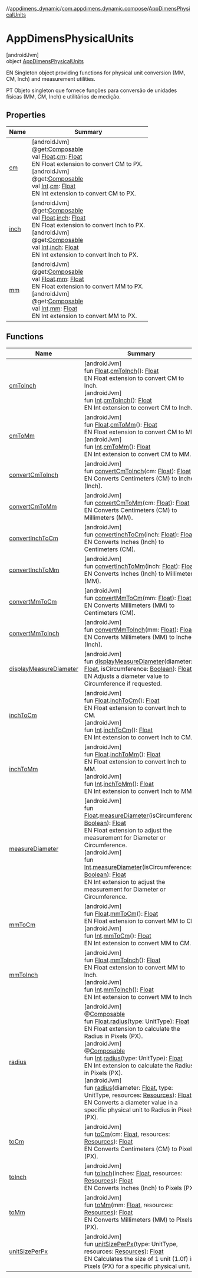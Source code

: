 //[appdimens_dynamic](../../../README.md)/[com.appdimens.dynamic.compose](../README.md)/[AppDimensPhysicalUnits](README.md)

# AppDimensPhysicalUnits

[androidJvm]\
object [AppDimensPhysicalUnits](README.md)

EN Singleton object providing functions for physical unit conversion (MM, CM, Inch) and measurement utilities.

PT Objeto singleton que fornece funções para conversão de unidades físicas (MM, CM, Inch) e utilitários de medição.

## Properties

| Name | Summary |
|---|---|
| [cm](cm.md) | [androidJvm]<br>@get:[Composable](https://developer.android.com/reference/kotlin/androidx/compose/runtime/Composable.html)<br>val [Float](https://kotlinlang.org/api/core/kotlin-stdlib/kotlin/-float/index.html).[cm](cm.md): [Float](https://kotlinlang.org/api/core/kotlin-stdlib/kotlin/-float/index.html)<br>EN Float extension to convert CM to PX.<br>[androidJvm]<br>@get:[Composable](https://developer.android.com/reference/kotlin/androidx/compose/runtime/Composable.html)<br>val [Int](https://kotlinlang.org/api/core/kotlin-stdlib/kotlin/-int/index.html).[cm](cm.md): [Float](https://kotlinlang.org/api/core/kotlin-stdlib/kotlin/-float/index.html)<br>EN Int extension to convert CM to PX. |
| [inch](inch.md) | [androidJvm]<br>@get:[Composable](https://developer.android.com/reference/kotlin/androidx/compose/runtime/Composable.html)<br>val [Float](https://kotlinlang.org/api/core/kotlin-stdlib/kotlin/-float/index.html).[inch](inch.md): [Float](https://kotlinlang.org/api/core/kotlin-stdlib/kotlin/-float/index.html)<br>EN Float extension to convert Inch to PX.<br>[androidJvm]<br>@get:[Composable](https://developer.android.com/reference/kotlin/androidx/compose/runtime/Composable.html)<br>val [Int](https://kotlinlang.org/api/core/kotlin-stdlib/kotlin/-int/index.html).[inch](inch.md): [Float](https://kotlinlang.org/api/core/kotlin-stdlib/kotlin/-float/index.html)<br>EN Int extension to convert Inch to PX. |
| [mm](mm.md) | [androidJvm]<br>@get:[Composable](https://developer.android.com/reference/kotlin/androidx/compose/runtime/Composable.html)<br>val [Float](https://kotlinlang.org/api/core/kotlin-stdlib/kotlin/-float/index.html).[mm](mm.md): [Float](https://kotlinlang.org/api/core/kotlin-stdlib/kotlin/-float/index.html)<br>EN Float extension to convert MM to PX.<br>[androidJvm]<br>@get:[Composable](https://developer.android.com/reference/kotlin/androidx/compose/runtime/Composable.html)<br>val [Int](https://kotlinlang.org/api/core/kotlin-stdlib/kotlin/-int/index.html).[mm](mm.md): [Float](https://kotlinlang.org/api/core/kotlin-stdlib/kotlin/-float/index.html)<br>EN Int extension to convert MM to PX. |

## Functions

| Name | Summary |
|---|---|
| [cmToInch](cm-to-inch.md) | [androidJvm]<br>fun [Float](https://kotlinlang.org/api/core/kotlin-stdlib/kotlin/-float/index.html).[cmToInch](cm-to-inch.md)(): [Float](https://kotlinlang.org/api/core/kotlin-stdlib/kotlin/-float/index.html)<br>EN Float extension to convert CM to Inch.<br>[androidJvm]<br>fun [Int](https://kotlinlang.org/api/core/kotlin-stdlib/kotlin/-int/index.html).[cmToInch](cm-to-inch.md)(): [Float](https://kotlinlang.org/api/core/kotlin-stdlib/kotlin/-float/index.html)<br>EN Int extension to convert CM to Inch. |
| [cmToMm](cm-to-mm.md) | [androidJvm]<br>fun [Float](https://kotlinlang.org/api/core/kotlin-stdlib/kotlin/-float/index.html).[cmToMm](cm-to-mm.md)(): [Float](https://kotlinlang.org/api/core/kotlin-stdlib/kotlin/-float/index.html)<br>EN Float extension to convert CM to MM.<br>[androidJvm]<br>fun [Int](https://kotlinlang.org/api/core/kotlin-stdlib/kotlin/-int/index.html).[cmToMm](cm-to-mm.md)(): [Float](https://kotlinlang.org/api/core/kotlin-stdlib/kotlin/-float/index.html)<br>EN Int extension to convert CM to MM. |
| [convertCmToInch](convert-cm-to-inch.md) | [androidJvm]<br>fun [convertCmToInch](convert-cm-to-inch.md)(cm: [Float](https://kotlinlang.org/api/core/kotlin-stdlib/kotlin/-float/index.html)): [Float](https://kotlinlang.org/api/core/kotlin-stdlib/kotlin/-float/index.html)<br>EN Converts Centimeters (CM) to Inches (Inch). |
| [convertCmToMm](convert-cm-to-mm.md) | [androidJvm]<br>fun [convertCmToMm](convert-cm-to-mm.md)(cm: [Float](https://kotlinlang.org/api/core/kotlin-stdlib/kotlin/-float/index.html)): [Float](https://kotlinlang.org/api/core/kotlin-stdlib/kotlin/-float/index.html)<br>EN Converts Centimeters (CM) to Millimeters (MM). |
| [convertInchToCm](convert-inch-to-cm.md) | [androidJvm]<br>fun [convertInchToCm](convert-inch-to-cm.md)(inch: [Float](https://kotlinlang.org/api/core/kotlin-stdlib/kotlin/-float/index.html)): [Float](https://kotlinlang.org/api/core/kotlin-stdlib/kotlin/-float/index.html)<br>EN Converts Inches (Inch) to Centimeters (CM). |
| [convertInchToMm](convert-inch-to-mm.md) | [androidJvm]<br>fun [convertInchToMm](convert-inch-to-mm.md)(inch: [Float](https://kotlinlang.org/api/core/kotlin-stdlib/kotlin/-float/index.html)): [Float](https://kotlinlang.org/api/core/kotlin-stdlib/kotlin/-float/index.html)<br>EN Converts Inches (Inch) to Millimeters (MM). |
| [convertMmToCm](convert-mm-to-cm.md) | [androidJvm]<br>fun [convertMmToCm](convert-mm-to-cm.md)(mm: [Float](https://kotlinlang.org/api/core/kotlin-stdlib/kotlin/-float/index.html)): [Float](https://kotlinlang.org/api/core/kotlin-stdlib/kotlin/-float/index.html)<br>EN Converts Millimeters (MM) to Centimeters (CM). |
| [convertMmToInch](convert-mm-to-inch.md) | [androidJvm]<br>fun [convertMmToInch](convert-mm-to-inch.md)(mm: [Float](https://kotlinlang.org/api/core/kotlin-stdlib/kotlin/-float/index.html)): [Float](https://kotlinlang.org/api/core/kotlin-stdlib/kotlin/-float/index.html)<br>EN Converts Millimeters (MM) to Inches (Inch). |
| [displayMeasureDiameter](display-measure-diameter.md) | [androidJvm]<br>fun [displayMeasureDiameter](display-measure-diameter.md)(diameter: [Float](https://kotlinlang.org/api/core/kotlin-stdlib/kotlin/-float/index.html), isCircumference: [Boolean](https://kotlinlang.org/api/core/kotlin-stdlib/kotlin/-boolean/index.html)): [Float](https://kotlinlang.org/api/core/kotlin-stdlib/kotlin/-float/index.html)<br>EN Adjusts a diameter value to Circumference if requested. |
| [inchToCm](inch-to-cm.md) | [androidJvm]<br>fun [Float](https://kotlinlang.org/api/core/kotlin-stdlib/kotlin/-float/index.html).[inchToCm](inch-to-cm.md)(): [Float](https://kotlinlang.org/api/core/kotlin-stdlib/kotlin/-float/index.html)<br>EN Float extension to convert Inch to CM.<br>[androidJvm]<br>fun [Int](https://kotlinlang.org/api/core/kotlin-stdlib/kotlin/-int/index.html).[inchToCm](inch-to-cm.md)(): [Float](https://kotlinlang.org/api/core/kotlin-stdlib/kotlin/-float/index.html)<br>EN Int extension to convert Inch to CM. |
| [inchToMm](inch-to-mm.md) | [androidJvm]<br>fun [Float](https://kotlinlang.org/api/core/kotlin-stdlib/kotlin/-float/index.html).[inchToMm](inch-to-mm.md)(): [Float](https://kotlinlang.org/api/core/kotlin-stdlib/kotlin/-float/index.html)<br>EN Float extension to convert Inch to MM.<br>[androidJvm]<br>fun [Int](https://kotlinlang.org/api/core/kotlin-stdlib/kotlin/-int/index.html).[inchToMm](inch-to-mm.md)(): [Float](https://kotlinlang.org/api/core/kotlin-stdlib/kotlin/-float/index.html)<br>EN Int extension to convert Inch to MM. |
| [measureDiameter](measure-diameter.md) | [androidJvm]<br>fun [Float](https://kotlinlang.org/api/core/kotlin-stdlib/kotlin/-float/index.html).[measureDiameter](measure-diameter.md)(isCircumference: [Boolean](https://kotlinlang.org/api/core/kotlin-stdlib/kotlin/-boolean/index.html)): [Float](https://kotlinlang.org/api/core/kotlin-stdlib/kotlin/-float/index.html)<br>EN Float extension to adjust the measurement for Diameter or Circumference.<br>[androidJvm]<br>fun [Int](https://kotlinlang.org/api/core/kotlin-stdlib/kotlin/-int/index.html).[measureDiameter](measure-diameter.md)(isCircumference: [Boolean](https://kotlinlang.org/api/core/kotlin-stdlib/kotlin/-boolean/index.html)): [Float](https://kotlinlang.org/api/core/kotlin-stdlib/kotlin/-float/index.html)<br>EN Int extension to adjust the measurement for Diameter or Circumference. |
| [mmToCm](mm-to-cm.md) | [androidJvm]<br>fun [Float](https://kotlinlang.org/api/core/kotlin-stdlib/kotlin/-float/index.html).[mmToCm](mm-to-cm.md)(): [Float](https://kotlinlang.org/api/core/kotlin-stdlib/kotlin/-float/index.html)<br>EN Float extension to convert MM to CM.<br>[androidJvm]<br>fun [Int](https://kotlinlang.org/api/core/kotlin-stdlib/kotlin/-int/index.html).[mmToCm](mm-to-cm.md)(): [Float](https://kotlinlang.org/api/core/kotlin-stdlib/kotlin/-float/index.html)<br>EN Int extension to convert MM to CM. |
| [mmToInch](mm-to-inch.md) | [androidJvm]<br>fun [Float](https://kotlinlang.org/api/core/kotlin-stdlib/kotlin/-float/index.html).[mmToInch](mm-to-inch.md)(): [Float](https://kotlinlang.org/api/core/kotlin-stdlib/kotlin/-float/index.html)<br>EN Float extension to convert MM to Inch.<br>[androidJvm]<br>fun [Int](https://kotlinlang.org/api/core/kotlin-stdlib/kotlin/-int/index.html).[mmToInch](mm-to-inch.md)(): [Float](https://kotlinlang.org/api/core/kotlin-stdlib/kotlin/-float/index.html)<br>EN Int extension to convert MM to Inch. |
| [radius](radius.md) | [androidJvm]<br>@[Composable](https://developer.android.com/reference/kotlin/androidx/compose/runtime/Composable.html)<br>fun [Float](https://kotlinlang.org/api/core/kotlin-stdlib/kotlin/-float/index.html).[radius](radius.md)(type: UnitType): [Float](https://kotlinlang.org/api/core/kotlin-stdlib/kotlin/-float/index.html)<br>EN Float extension to calculate the Radius in Pixels (PX).<br>[androidJvm]<br>@[Composable](https://developer.android.com/reference/kotlin/androidx/compose/runtime/Composable.html)<br>fun [Int](https://kotlinlang.org/api/core/kotlin-stdlib/kotlin/-int/index.html).[radius](radius.md)(type: UnitType): [Float](https://kotlinlang.org/api/core/kotlin-stdlib/kotlin/-float/index.html)<br>EN Int extension to calculate the Radius in Pixels (PX).<br>[androidJvm]<br>fun [radius](radius.md)(diameter: [Float](https://kotlinlang.org/api/core/kotlin-stdlib/kotlin/-float/index.html), type: UnitType, resources: [Resources](https://developer.android.com/reference/kotlin/android/content/res/Resources.html)): [Float](https://kotlinlang.org/api/core/kotlin-stdlib/kotlin/-float/index.html)<br>EN Converts a diameter value in a specific physical unit to Radius in Pixels (PX). |
| [toCm](to-cm.md) | [androidJvm]<br>fun [toCm](to-cm.md)(cm: [Float](https://kotlinlang.org/api/core/kotlin-stdlib/kotlin/-float/index.html), resources: [Resources](https://developer.android.com/reference/kotlin/android/content/res/Resources.html)): [Float](https://kotlinlang.org/api/core/kotlin-stdlib/kotlin/-float/index.html)<br>EN Converts Centimeters (CM) to Pixels (PX). |
| [toInch](to-inch.md) | [androidJvm]<br>fun [toInch](to-inch.md)(inches: [Float](https://kotlinlang.org/api/core/kotlin-stdlib/kotlin/-float/index.html), resources: [Resources](https://developer.android.com/reference/kotlin/android/content/res/Resources.html)): [Float](https://kotlinlang.org/api/core/kotlin-stdlib/kotlin/-float/index.html)<br>EN Converts Inches (Inch) to Pixels (PX). |
| [toMm](to-mm.md) | [androidJvm]<br>fun [toMm](to-mm.md)(mm: [Float](https://kotlinlang.org/api/core/kotlin-stdlib/kotlin/-float/index.html), resources: [Resources](https://developer.android.com/reference/kotlin/android/content/res/Resources.html)): [Float](https://kotlinlang.org/api/core/kotlin-stdlib/kotlin/-float/index.html)<br>EN Converts Millimeters (MM) to Pixels (PX). |
| [unitSizePerPx](unit-size-per-px.md) | [androidJvm]<br>fun [unitSizePerPx](unit-size-per-px.md)(type: UnitType, resources: [Resources](https://developer.android.com/reference/kotlin/android/content/res/Resources.html)): [Float](https://kotlinlang.org/api/core/kotlin-stdlib/kotlin/-float/index.html)<br>EN Calculates the size of 1 unit (1.0f) in Pixels (PX) for a specific physical unit. |